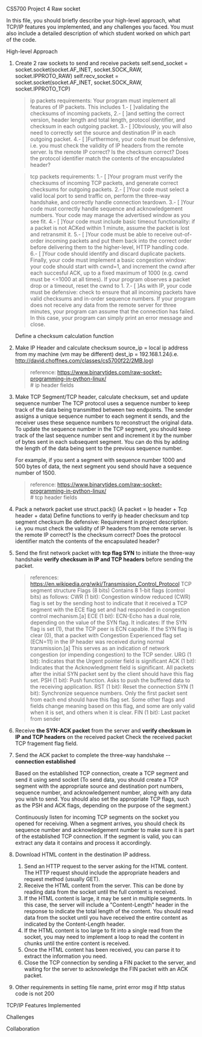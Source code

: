 CS5700 Project 4 Raw socket

In this file, you should briefly describe your high-level approach, what TCP/IP features you implemented, and any challenges you faced. You must also include a detailed description of which student worked on which part of the code.

High-level Approach
1. Create 2 raw sockets to send and receive packets
    self.send_socket = socket.socket(socket.AF_INET, socket.SOCK_RAW, socket.IPPROTO_RAW)
    self.recv_socket = socket.socket(socket.AF_INET, socket.SOCK_RAW, socket.IPPROTO_TCP)

    > ip packets requirements:
        Your program must implement all features of IP packets. 
        This includes 
            1.- [ ]validating the checksums of incoming packets, 
            2.- [ ]and setting the correct version, header length and total length, protocol identifier, and checksum in each outgoing packet.
            3.- [ ]Obviously, you will also need to correctly set the source and destination IP in each outgoing packet. 
            4.- [ ]Furthermore, your code must be defensive, i.e. you must check the validity of IP headers from the remote server. Is the remote IP                        correct? Is the checksum correct? Does the protocol identifier match the contents of the encapsulated header?

    > tcp packets requirements:
        1.- [ ]Your program must verify the checksums of incoming TCP packets, and generate correct checksums for outgoing packets. 
        2.- [ ]Your code must select a valid local port to send traffic on, perform the three-way handshake, and correctly handle connection teardown. 
        3.- [ ]Your code must correctly handle sequence and acknowledgement numbers. Your code may manage the advertised window as you see fit. 
        4.- [ ]Your code must include basic timeout functionality: if a packet is not ACKed within 1 minute, assume the packet is lost and retransmit it. 
        5.- [ ]Your code must be able to receive out-of-order incoming packets and put them back into the correct order before delivering them to the                  higher-level, HTTP handling code. 
        6.- [ ]Your code should identify and discard duplicate packets. Finally, your code must implement a basic congestion window: your code should start with cwnd=1, and increment the cwnd after each succesful ACK, up to a fixed maximum of 1000 (e.g. cwnd must be <=1000 at all times). If your program observes a packet drop or a timeout, reset the cwnd to 1.
        7.- [ ]As with IP, your code must be defensive: check to ensure that all incoming packets have valid checksums and in-order sequence numbers. If your program does not receive any data from the remote server for three minutes, your program can assume that the connection has failed. In this case, your program can simply print an error message and close.

    Define a checksum calculation function 

2. Make IP Header and calculate checksum 
    source_ip = local ip address from my machine (vm may be different)
    dest_ip = 192.168.1.24(i.e. http://david.choffnes.com/classes/cs5700f22/2MB.log)

    > reference: https://www.binarytides.com/raw-socket-programming-in-python-linux/  
        # ip header fields

3. Make TCP Segment/TCP header, calculate checksum, set and update sequence number
    The TCP protocol uses a sequence number to keep track of the data being transmitted between two endpoints. The sender assigns a unique sequence number to each segment it sends, and the receiver uses these sequence numbers to reconstruct the original data.
    To update the sequence number in the TCP segment, you should keep track of the last sequence number sent and increment it by the number of bytes sent in each subsequent segment. You can do this by adding the length of the data being sent to the previous sequence number.

    For example, if you sent a segment with sequence number 1000 and 500 bytes of data, the next segment you send should have a sequence number of 1500.
    > reference: https://www.binarytides.com/raw-socket-programming-in-python-linux/  
        # tcp header fields

4. Pack a network packet use struct.pack() (A packet = Ip header + Tcp header + data)
    Define functions to verify ip header checksum and tcp segment checksum 
    Be defensive: 
    Requirement in project description: i.e. you must check the validity of IP headers from the remote server. Is the remote IP correct? Is the checksum correct? Does the protocol identifier match the contents of the encapsulated header? 

5. Send the first network packet with **tcp flag SYN** to initiate the three-way handshake
    **verify checksum in IP and TCP headers** before sending the packet.
    > references: https://en.wikipedia.org/wiki/Transmission_Control_Protocol
        TCP segment structure Flags (8 bits)
        Contains 8 1-bit flags (control bits) as follows:
        CWR (1 bit): Congestion window reduced (CWR) flag is set by the sending host to indicate that it received a TCP segment with the ECE flag set and had responded in congestion control mechanism.[a]
        ECE (1 bit): ECN-Echo has a dual role, depending on the value of the SYN flag. It indicates:
        If the SYN flag is set (1), that the TCP peer is ECN capable.
        If the SYN flag is clear (0), that a packet with Congestion Experienced flag set (ECN=11) in the IP header was received during normal transmission.[a] This serves as an indication of network congestion (or impending congestion) to the TCP sender.
        URG (1 bit): Indicates that the Urgent pointer field is significant
        ACK (1 bit): Indicates that the Acknowledgment field is significant. All packets after the initial SYN packet sent by the client should have this flag set.
        PSH (1 bit): Push function. Asks to push the buffered data to the receiving application.
        RST (1 bit): Reset the connection
        SYN (1 bit): Synchronize sequence numbers. Only the first packet sent from each end should have this flag set. Some other flags and fields change meaning based on this flag, and some are only valid when it is set, and others when it is clear.
        FIN (1 bit): Last packet from sender

6. Receive **the SYN-ACK packet** from the server and **verify checksum in IP and TCP headers** on the received packet
    Check the received packet TCP fragement flag field. 

7. Send the ACK packet to complete the three-way handshake -- **connection established**

    Based on the established TCP connection, create a TCP segment and send it using send socket 
    (To send data, you should create a TCP segment with the appropriate source and destination port numbers, sequence number, and acknowledgement number, along with any data you wish to send. You should also set the appropriate TCP flags, such as the PSH and ACK flags, depending on the purpose of the segment.)

    Continuously listen for incoming TCP segments on the socket you opened for receiving. 
    When a segment arrives, you should check its sequence number and acknowledgement number to make sure it is part of the established TCP connection. 
    If the segment is valid, you can extract any data it contains and process it accordingly.

8. Download HTML content in the destination IP address.
    1. Send an HTTP request to the server asking for the HTML content. The HTTP request should include the appropriate headers and request method (usually GET).
    2. Receive the HTML content from the server. This can be done by reading data from the socket until the full content is received.
    3. If the HTML content is large, it may be sent in multiple segments. In this case, the server will include a "Content-Length" header in the response to indicate the total length of the content. You should read data from the socket until you have received the entire content as indicated by the Content-Length header.
    4. If the HTML content is too large to fit into a single read from the socket, you may need to implement a loop to read the content in chunks until the entire content is received.
    5. Once the HTML content has been received, you can parse it to extract the information you need.
    6. Close the TCP connection by sending a FIN packet to the server, and waiting for the server to acknowledge the FIN packet with an ACK packet.

9. Other requirements in setting file name, print error msg if http status code is not 200

TCP/IP Features Implemented




Challenges

Collaboration
